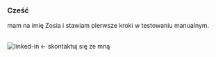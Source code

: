 ### Cześć
mam na imię Zosia i stawiam pierwsze kroki w testowaniu manualnym. 

<br> <- skontaktuj się ze mną [<img align="left" alt="linked-in" src="https://img.shields.io/badge/linkedin-%230077B5.svg?&style=for-the-badge&logo=linkedin&logoColor=white" />](https://www.linkedin.com/in/mohammad-faisal-2665b5134)

